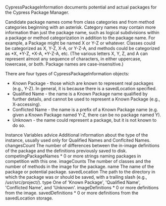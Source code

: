 CypressPackageInformation documents potential and actual packages for the Cypress Package Manager. 

Candidate package names come from class categories and from method categories beginning with an asterisk. Category names may contain more information than just the package name, such as logical subdivisions within a package or method categorization in addition to the package name. For example, a Package might be named X or Y-Z or whatever. Classes could be categorized as X, Y-Z, X-A, or Y-Z-A, and methods could be categorized as *X, *Y-Z, *X-A, *Y-Z-A, etc. (The various letters X, Y, Z, and A can represent almost any sequence of characters, in either uppercase, lowercase, or both. Package names are case-insensitive.)

There are four types of CypressPackageInformation objects:
 - Known Package - those which are known to represent real packages (e.g., Y-Z). In general, it is because there is a savedLocation specified.
 - Qualified Name - the name is a Known Package name qualified by further details, and cannot be used to represent a Known Package (e.g., X-accessing).
 - Conflicted Name - the name is a prefix of a Known Package name (e.g. given a Known Package named Y-Z, there can be no package named Y).
 - Unknown - the name could represent a package, but it is not known to do so.

Instance Variables
	advice	<String>	Additional information about the type of the instance, usually used only for Qualified Names and Conflcited Names.
	changesCount	<Integer>	The number of differences between the in-image definitions of the package and the definitions previously saved to disk.
	competingPackageNames	<String>*	0 or more strings naming packages in competition with this one.
	imageCounts	<Integer pair>	The number of classes and the number of methods in the image for the package.
	name	<String>	The name of the package or potential package.
	savedLocation	<String>	The path to the directory in which the package was or should be saved, with a trailing slash (e.g., /usr/src/project/).
	type	<String>	One of 'Known Package', 'Qualified Name', 'Conflicted Name', and 'Unknown'.
	imageDefinitions	<CypressDefinition>*	0 or more definitions from the image.
	savedDefinitions	<CypressDefinition>*	0 or more definitions from the savedLocation storage.

